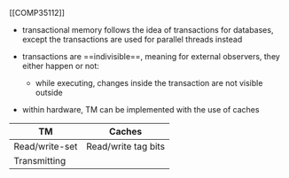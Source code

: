 [[COMP35112]]

- transactional memory follows the idea of transactions for databases, except the transactions are used for parallel threads instead
- transactions are ==indivisible==, meaning for external observers, they either happen or not:
	- while executing, changes inside the transaction are not visible outside


- within hardware, TM can be implemented with the use of caches

| TM             | Caches              |
| -------------- | ------------------- |
| Read/write-set | Read/write tag bits |
| Transmitting   |                     |